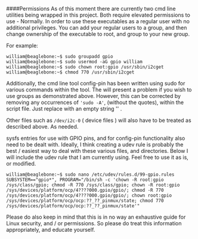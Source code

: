 ####Permissions
As of this moment there are currently two cmd line utilities being wrapped in this project.
Both require elevated permissions to use - Normally. In order to use these executables as a
regular user with no additional privileges. You can add your regular users to a group, and
then change ownership of the executable to root, and group to your new group.

For example:
```
william@beaglebone:~$ sudo groupadd gpio
william@beaglebone:~$ sudo usermod -aG gpio william
william@beaglebone:~$ sudo chown root:gpio /usr/sbin/i2cget
william@beaglebone:~$ chmod 770 /usr/sbin/i2cget
```
Additionally, the cmd line tool config-pin has been written using sudo for various commands
within the tool. The will present a problem if you wish to use groups as demonstrated above.
However, this can be corrected by removing any occurrences of `'sudo -A'`, (without the quotes),
within the script file. Just replace with an empty string '' .

Other files such as `/dev/i2c-0` ( device files ) will also have to be treated as described above.
As needed.

sysfs entries for use with GPIO pins, and for config-pin functionality also need to
be dealt with. Ideally, I think creating a udev rule is probably the best / easiest way to deal
with these various files, and directories. Below I will include the udev rule that I am currently
using. Feel free to use it as is, or modified.

```
william@beaglebone:~$ sudo nano /etc/udev/rules.d/99-gpio.rules
SUBSYSTEM=="gpio*", PROGRAM="/bin/sh -c 'chown -R root:gpio /sys/class/gpio; chmod -R 770 /sys/class/gpio; chown -R root:gpio /sys/devices/platform/ocp/4????000.gpio/gpio/; chmod -R 770 /sys/devices/platform/ocp/4????000.gpio/gpio/; chown root:gpio /sys/devices/platform/ocp/ocp:??_??_pinmux/state; chmod 770 /sys/devices/platform/ocp/ocp:??_??_pinmux/state'"
```
Please do also keep in mind that this is in no way an exhaustive guide for Linux security, and / or permissions. So please do treat this information appropriately, and educate yourself.